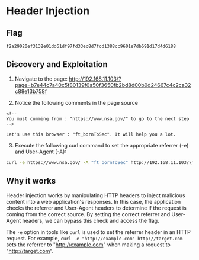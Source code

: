 # Header Injection

## Flag
```
f2a29020ef3132e01dd61df97fd33ec8d7fcd1388cc9601e7db691d17d4d6188
```

## Discovery and Exploitation

1. Navigate to the page: http://192.168.11.103/?page=b7e44c7a40c5f80139f0a50f3650fb2bd8d00b0d24667c4c2ca32c88e13b758f

2. Notice the following comments in the page source
```
<!-- 
You must cumming from : "https://www.nsa.gov/" to go to the next step
-->

Let's use this browser : "ft_bornToSec". It will help you a lot.

```

3. Execute the following curl command to set the appropriate referrer (-e) and User-Agent (-A):

```bash
curl -e https://www.nsa.gov/ -A "ft_bornToSec" http://192.168.11.103/\?page\=b7e44c7a40c5f80139f0a50f3650fb2bd8d00b0d24667c4c2ca32c88e13b758f  | grep flag
```

## Why it works

Header injection works by manipulating HTTP headers to inject malicious content into a web application's responses. In this case, the application checks the referrer and User-Agent headers to determine if the request is coming from the correct source. By setting the correct referrer and User-Agent headers, we can bypass this check and access the flag.

The `-e` option in tools like `curl` is used to set the referrer header in an HTTP request. For example, `curl -e "http://example.com" http://target.com` sets the referrer to "http://example.com" when making a request to "http://target.com".
